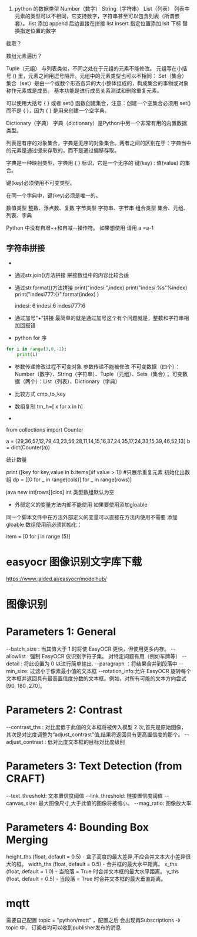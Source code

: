 1. python 的数据类型
Number（数字）
String（字符串）
List（列表）  列表中元素的类型可以不相同，它支持数字，字符串甚至可以包含列表（所谓嵌套）。
list 添加 append 后边直接在拼接
list insert 指定位置添加
lsit 下标 替换指定位置的数字

截取？

数组元素遍历？


Tuple（元组） 与列表类似，不同之处在于元组的元素不能修改。  元组写在小括号 () 里，元素之间用逗号隔开。元组中的元素类型也可以不相同：
Set（集合）
集合（set）是由一个或数个形态各异的大小整体组成的，构成集合的事物或对象称作元素或是成员。
基本功能是进行成员关系测试和删除重复元素。

可以使用大括号 { } 或者 set() 函数创建集合，注意：创建一个空集合必须用 set() 而不是 { }，因为 { } 是用来创建一个空字典。
 
Dictionary（字典）
字典（dictionary）是Python中另一个非常有用的内置数据类型。

列表是有序的对象集合，字典是无序的对象集合。两者之间的区别在于：字典当中的元素是通过键来存取的，而不是通过偏移存取。

字典是一种映射类型，字典用 { } 标识，它是一个无序的 键(key) : 值(value) 的集合。

键(key)必须使用不可变类型。

在同一个字典中，键(key)必须是唯一的。   

数值类型	整数、浮点数、复数
字节类型	字符串、字节串
组合类型	集合、元组、列表、字典


Python 中没有自增++和自减--操作符。 如果想使用 请用 a =a-1
## 字符串拼接
- 
-  通过str.join()方法拼接 拼接数组中的内容比较合适
- 通过str.format()方法拼接 
    print("indesi:",index)
    print("indesi:%s"%index)
    print("indesi777:{}".format(index) )
    
    indesi: 6
    indesi:6
    indesi777:6

- 通过加号“+”拼接 最简单的就是通过加号这个有个问题就是，整数和字符串相加回报错
- python for 序 
```python
for i in range(3,0,-1):
    print(i)
```
- 参数传递修改过程不可变对象 参数传递不能被修改
不可变数据（四个）：Number（数字）、String（字符串）、Tuple（元组）、Sets（集合）；
可变数据（两个）：List（列表）、Dictionary（字典）
- 比较方式 cmp_to_key

- 数组复制
tm_h=[ x for x in h]
-  

from collections import Counter

a = [29,36,57,12,79,43,23,56,28,11,14,15,16,37,24,35,17,24,33,15,39,46,52,13]
b = dict(Counter(a))

统计数量

print ([key for key,value in b.items()if value > 1]) #只展示重复元素
初始化出数组
 dp = [[0 for _ in range(cols)] for _ in range(rows)]
 
 java new int[rows][clos]  int 类型数组默认为空

- 外部定义的变量方法内部不能使用 如果要使用添加gloable

同一个脚本文件中在方法外部定义的变量可以直接在方法内使用不需要 添加gloable
数组使用前必须初始化：

item = [0 for j in range (5)]


# easyocr 图像识别文字库下载
https://www.jaided.ai/easyocr/modelhub/
# 图像识别

# Parameters 1: General
--batch_size : 当其值大于 1 时将使 EasyOCR 更快，但使用更多内存。
--allowlist : 强制 EasyOCR 仅识别字符子集。  对特定问题有用（例如车牌等）
--detail : 将此设置为 0 以进行简单输出.
--paragraph ：将结果合并到段落中
--min_size: 过滤小于像素最小值的文本框
--rotation_info:允许 EasyOCR 旋转每个文本框并返回具有最高置信度分数的文本框。例如，对所有可能的文本方向尝试 [90, 180 ,270]。

# Parameters 2: Contrast
--contrast_ths : 对比度低于此值的文本框将被传入模型 2 次,首先是原始图像，其次是对比度调整为“adjust_contrast”值,结果将返回具有更高置信度的那个。
--adjust_contrast : 低对比度文本框的目标对比度级别


# Parameters 3: Text Detection (from CRAFT)
--text_threshold: 文本置信度阈值
--link_threshold: 链接置信度阈值
--canvas_size: 最大图像尺寸,大于此值的图像将被缩小。
--mag_ratio: 图像放大率

# Parameters 4: Bounding Box Merging
height_ths (float, default = 0.5) - 盒子高度的最大差异,不应合并文本大小差异很大的框。
width_ths (float, default = 0.5) - 合并框的最大水平距离。
x_ths (float, default = 1.0) - 当段落 = True 时合并文本框的最大水平距离。
y_ths (float, default = 0.5) - 当段落 = True 时合并文本框的最大垂直距离。

# mqtt
需要自己配置 topic = "python/mqtt" ，配置之后 会出现再Subscriptions -》 topic 中，
订阅者均可以收到publisher发布的消息